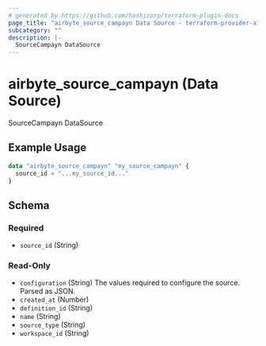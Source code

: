 ```yaml
---
# generated by https://github.com/hashicorp/terraform-plugin-docs
page_title: "airbyte_source_campayn Data Source - terraform-provider-airbyte"
subcategory: ""
description: |-
  SourceCampayn DataSource
---
```


# airbyte_source_campayn (Data Source)

SourceCampayn DataSource

## Example Usage

```terraform
data "airbyte_source_campayn" "my_source_campayn" {
  source_id = "...my_source_id..."
}
```

<!-- schema generated by tfplugindocs -->
## Schema

### Required

- `source_id` (String)

### Read-Only

- `configuration` (String) The values required to configure the source. Parsed as JSON.
- `created_at` (Number)
- `definition_id` (String)
- `name` (String)
- `source_type` (String)
- `workspace_id` (String)
